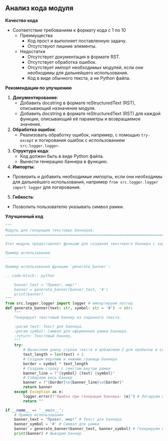 ## Анализ кода модуля

**Качество кода**
-  Соответствие требованиям к формату кода с 1 по 10
    -  Преимущества
        - Код прост и выполняет поставленную задачу.
        - Отсутствуют лишние элементы.
    -  Недостатки
         -  Отсутствует документация в формате RST.
         -  Отсутствует обработка ошибок.
         -  Отсутствует импорт необходимых модулей, если они необходимы для дальнейшего использования.
         - Код в виде обычного текста, а не Python файла.

**Рекомендации по улучшению**

1. **Документирование**:
   - Добавить docstring в формате reStructuredText (RST), описывающий назначение модуля.
   -  Добавить docstring в формате reStructuredText (RST)  для каждой функции, описывающий её параметры и возвращаемое значение.
2. **Обработка ошибок**:
   - Реализовать обработку ошибок, например, с помощью `try-except` и логирования ошибок с использованием `src.logger.logger`.
3. **Структура кода**:
    - Код должен быть в виде Python файла.
   - Вынести генерацию баннера в функцию.
4. **Импорты**:
  -  Проверить и добавить необходимые импорты, если они необходимы для дальнейшего использования, например `from src.logger.logger import logger` для логирования.
5. **Гибкость**:
 - Позволить пользователю указывать символ рамки.

**Улучшенный код**

```python
"""
Модуль для генерации текстовых баннеров.
=========================================================================================

Этот модуль предоставляет функцию для создания текстового баннера с заданным текстом и символом рамки.

Пример использования
--------------------

Пример использования функции `generate_banner`:

.. code-block:: python

    banner_text = "Привет, мир!"
    banner = generate_banner(banner_text, '#')
    print(banner)
"""
from src.logger.logger import logger # импортируем логгер
def generate_banner(text: str, symbol: str = '#') -> str:
    """
    Генерирует текстовый баннер из заданного текста.

    :param text: Текст для баннера.
    :param symbol: Символ для оформления рамки баннера.
    :return: Текстовый баннер.
    """
    try:
        # Вычисляем длину строки текста и добавляем 2 для пробелов и символов рамки
        text_length = len(text) + 2
        # Создаем верхнюю и нижнюю границы баннера
        border = symbol * text_length
        # Создаем строку с текстом внутри рамки
        banner_line = f"{symbol} {text} {symbol}"
        # Собираем весь баннер
        banner = f"{border}\n{banner_line}\n{border}"
        return banner
    except Exception as e:
        logger.error(f"Ошибка при генерации баннера: {e}") # Логируем ошибку
        return ""

if __name__ == '__main__':
    # Пример использования
    banner_text = "Привет, мир!" # Текст для баннера
    banner_symbol = '#' # Символ для рамки
    banner = generate_banner(banner_text, banner_symbol) # Генерируем баннер
    print(banner) # Выводим баннер
```